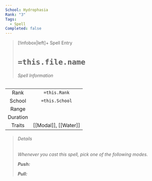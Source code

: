 ```yaml
---
School: Hydrophasia
Rank: "3"
Tags:
  - Spell
Completed: false
---
```

> [!infobox|left]+ Spell Entry
> # `=this.file.name`
> ###### Spell Information
|        |                |
|:------:|:--------------:|
|  Rank  |  `=this.Rank`  |
| School | `=this.School` |
| Range  |                |
|  Duration     |                |
| Traits |   [[Modal]], [[Water]]             |
> ###### *Details*
> *Whenever you cast this spell, pick one of the following modes.*
> 
> ***Push:***
> 
> ***Pull:***
> 